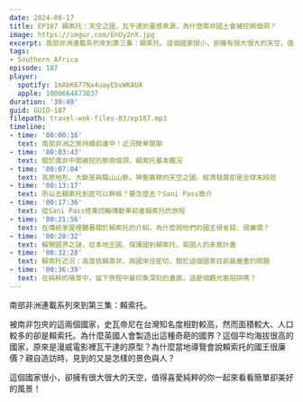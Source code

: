 ```yaml
---
date: 2024-08-17
title: EP187 賴索托：天空之國，瓦干達的靈感來源，為什麼南非國土會被挖兩個洞？
image: https://imgur.com/EnUy2nX.jpg
excerpt: 南部非洲連載系列來到第三集：賴索托。這個國家很小，卻擁有很大很大的天空，值得喜愛純粹的你一起來看看簡單卻美好的風景！
tags:
- Southern Africa
episode: 187
player:
  spotify: 1mAbK677Nx4uayEbvWKAUA
  apple: 1000664873837
duration: '39:40'
guid: GUID-187
filepath: travel-wok-files-03/ep187.mp3
timeline:
- time: '00:00:16'
  text: 南部非洲之旅持續前進中！近況簡單閒聊
- time: '00:03:43'
  text: 關於南非中間被挖的那兩個洞，賴索托基本概況
- time: '00:07:04'
  text: 高原地形、大斷崖與龍山山脈，神聖肅穆的天空之國，經濟發展卻是全球末段班
- time: '00:13:17'
  text: 所以去賴索托到底可以幹嘛？要怎麼去？Sani Pass簡介
- time: '00:17:36'
  text: 從Sani Pass搭乘四輪傳動車前進賴索托的旅程
- time: '00:21:56'
  text: 在傳統家屋裡聽著關於賴索托的介紹，為什麼說他們的國王很省錢、很廉價？
- time: '00:28:32'
  text: 解開國界之謎，從本地王國、保護國到賴索托，英國人的未竟計畫
- time: '00:32:28'
  text: 賴索托近況：高度依賴南非、兩國來往密切，關於這個國家目前最嚴重的問題
- time: '00:36:39'
  text: 在純粹的場景中，留下旅程中最印象深刻的畫面，這是個觀光客陷阱嗎？
---
```

南部非洲連載系列來到第三集：賴索托。

被南非包夾的這兩個國家，史瓦帝尼在台灣知名度相對較高，然而面積較大、人口較多的卻是賴索托。為什麼英國人會製造出這種奇葩的國界？這個平均海拔很高的國家，原來是漫威電影裡瓦干達的原型？為什麼當地導覽會說賴索托的國王很廉價？親自造訪時，見到的又是怎樣的景色與人？

這個國家很小，卻擁有很大很大的天空，值得喜愛純粹的你一起來看看簡單卻美好的風景！

